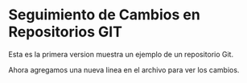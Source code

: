 # Seguimiento de Cambios en Repositorios GIT

Esta es la primera version muestra un ejemplo de un repositorio Git.

Ahora agregamos una nueva linea en el archivo para ver los cambios.